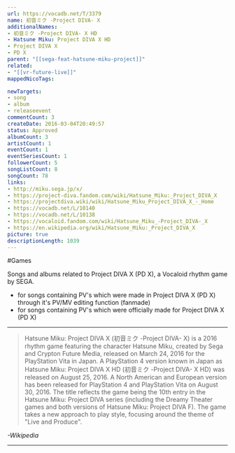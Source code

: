 ```yaml
---
url: https://vocadb.net/T/3379
name: 初音ミク -Project DIVA- X
additionalNames: 
- 初音ミク -Project DIVA- X HD
- Hatsune Miku: Project DIVA X HD
- Project DIVA X
- PD X
parent: "[[sega-feat-hatsune-miku-project]]"
related:
- "[[vr-future-live]]"
mappedNicoTags:

newTargets:
- song
- album
- releaseevent
commentCount: 3
createDate: 2016-03-04T20:49:57
status: Approved
albumCount: 3
artistCount: 1
eventCount: 1
eventSeriesCount: 1
followerCount: 5
songListCount: 8
songCount: 78
links: 
- http://miku.sega.jp/x/
- https://project-diva.fandom.com/wiki/Hatsune_Miku:_Project_DIVA_X
- https://projectdiva.wiki/wiki/Hatsune_Miku_Project_DIVA_X_-_Home
- https://vocadb.net/L/10140
- https://vocadb.net/L/10138
- https://vocaloid.fandom.com/wiki/Hatsune_Miku_-Project_DIVA-_X
- https://en.wikipedia.org/wiki/Hatsune_Miku:_Project_DIVA_X
picture: true
descriptionLength: 1039
---
```


#Games

Songs and albums related to Project DIVA X (PD X), a Vocaloid rhythm game by SEGA.

- for songs containing PV's which were made in Project DIVA X (PD X) through it's PV/MV editing function (fanmade)
- for songs containing PV's which were officially made for Project DIVA X (PD X)

___

> Hatsune Miku: Project DIVA X (初音ミク -Project DIVA- X) is a 2016 rhythm game featuring the character Hatsune Miku, created by Sega and Crypton Future Media, released on March 24, 2016 for the PlayStation Vita in Japan.
A PlayStation 4 version known in Japan as Hatsune Miku: Project DIVA X HD (初音ミク -Project DIVA- X HD) was released on August 25, 2016.
A North American and European version has been released for PlayStation 4 and PlayStation Vita on August 30, 2016.
The title reflects the game being the 10th entry in the Hatsune Miku: Project DIVA series (including the Dreamy Theater games and both versions of Hatsune Miku: Project DIVA F).
The game takes a new approach to play style, focusing around the theme of "Live and Produce".

*-Wikipedia*

---

